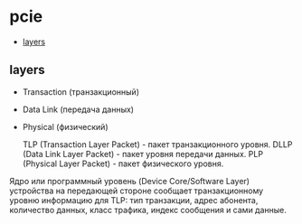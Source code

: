# pcie

+ [layers](#lauers)

## layers

+ Transaction (транзакционный)
+ Data Link (передача данных)
+ Physical (физический)

    TLP (Transaction Layer Packet) - пакет транзакционного уровня.
    DLLP (Data Link Layer Packet) - пакет уровня передачи данных.
    PLP (Physical Layer Packet) - пакет физического уровня.

 Ядро или программный уровень (Device Core/Software Layer) устройства на передающей стороне сообщает транзакционному уровню информацию для TLP: тип транзакции, адрес абонента, количество данных, класс трафика, индекс сообщения и сами данные.




